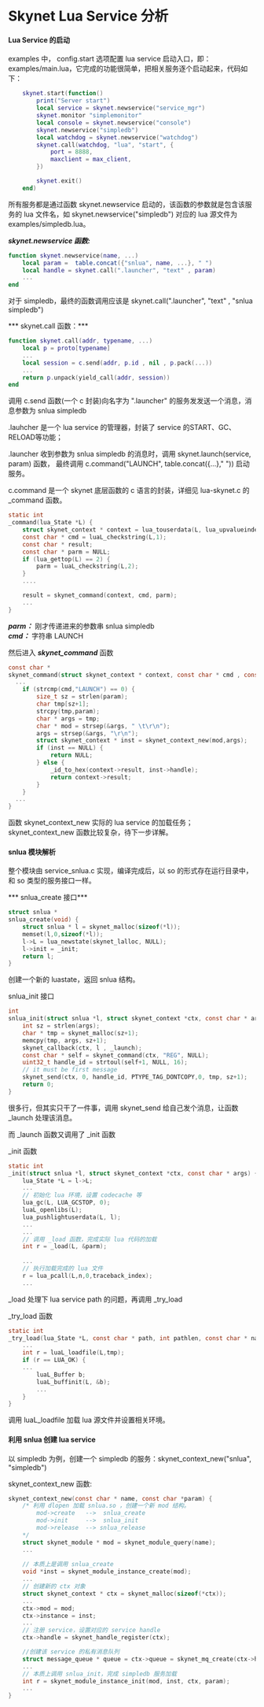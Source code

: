 # Skynet Lua Service 分析

#### Lua Service 的启动
examples 中， config.start 选项配置 lua service 启动入口，即：examples/main.lua，它完成的功能很简单，把相关服务逐个启动起来，代码如下：  

```lua 
	skynet.start(function()
		print("Server start")
		local service = skynet.newservice("service_mgr")
		skynet.monitor "simplemonitor"
		local console = skynet.newservice("console")
		skynet.newservice("simpledb")
		local watchdog = skynet.newservice("watchdog")
		skynet.call(watchdog, "lua", "start", {
			port = 8888,
			maxclient = max_client,
		})

		skynet.exit()
	end)
```

所有服务都是通过函数 skynet.newservice 启动的，该函数的参数就是包含该服务的 lua 文件名，如 skynet.newservice("simpledb") 对应的 lua 源文件为 examples/simpledb.lua。

***skynet.newservice 函数:***
```lua
function skynet.newservice(name, ...)
    local param =  table.concat({"snlua", name, ...}, " ")
    local handle = skynet.call(".launcher", "text" , param)
    ...
end
```
对于 simpledb，最终的函数调用应该是 skynet.call(".launcher", "text" , "snlua simpledb")

*** skynet.call 函数：***

```lua
function skynet.call(addr, typename, ...)
    local p = proto[typename]
    ...
    local session = c.send(addr, p.id , nil , p.pack(...))
    ...
    return p.unpack(yield_call(addr, session))
end
```
调用 c.send 函数(一个 c 封装)向名字为 ".launcher" 的服务发发送一个消息，消息参数为 snlua simpledb

.lauhcher 是一个 lua service 的管理器，封装了 service 的START、GC、RELOAD等功能；

.launcher 收到参数为 snlua simpledb 的消息时，调用 skynet.launch(service, param) 函数， 最终调用 c.command("LAUNCH", table.concat({...}," ")) 启动服务。

c.command 是一个 skynet 底层函数的 c 语言的封装，详细见 lua-skynet.c 的 _command 函数。

```c
static int
_command(lua_State *L) {
    struct skynet_context * context = lua_touserdata(L, lua_upvalueindex(1));
    const char * cmd = luaL_checkstring(L,1);
    const char * result;
    const char * parm = NULL;
    if (lua_gettop(L) == 2) {
        parm = luaL_checkstring(L,2);
    }    
    ....

    result = skynet_command(context, cmd, parm);
    ...
}
```
***parm：*** 刚才传递进来的参数串 snlua simpledb  
***cmd：*** 字符串 LAUNCH

然后进入 ***skynet_command*** 函数
```c
const char *
skynet_command(struct skynet_context * context, const char * cmd , const char * param) {
  ...
    if (strcmp(cmd,"LAUNCH") == 0) {
        size_t sz = strlen(param);
        char tmp[sz+1];
        strcpy(tmp,param);
        char * args = tmp;
        char * mod = strsep(&args, " \t\r\n");
        args = strsep(&args, "\r\n");
        struct skynet_context * inst = skynet_context_new(mod,args);
        if (inst == NULL) {
            return NULL;
        } else {
            _id_to_hex(context->result, inst->handle);
            return context->result;
        }
    }  
  ...
}

```
函数 skynet_context_new 实际的 lua service 的加载任务；skynet_context_new  函数比较复杂，待下一步详解。

#### snlua 模块解析
整个模块由 service_snlua.c 实现，编译完成后，以 so 的形式存在运行目录中，和 so 类型的服务接口一样。

*** snlua_create 接口***
```c
struct snlua *
snlua_create(void) {
    struct snlua * l = skynet_malloc(sizeof(*l));
    memset(l,0,sizeof(*l));
    l->L = lua_newstate(skynet_lalloc, NULL);
    l->init = _init;
    return l;
}

```
创建一个新的 luastate，返回 snlua 结构。

snlua_init 接口
```c
int
snlua_init(struct snlua *l, struct skynet_context *ctx, const char * args) {
    int sz = strlen(args);
    char * tmp = skynet_malloc(sz+1);
    memcpy(tmp, args, sz+1);
    skynet_callback(ctx, l , _launch);
    const char * self = skynet_command(ctx, "REG", NULL);
    uint32_t handle_id = strtoul(self+1, NULL, 16);
    // it must be first message
    skynet_send(ctx, 0, handle_id, PTYPE_TAG_DONTCOPY,0, tmp, sz+1);
    return 0;
}
```
很多行，但其实只干了一件事，调用 skynet_send 给自己发个消息，让函数 _launch 处理该消息。

而 _launch 函数又调用了 _init 函数

_init 函数 
```c
static int
_init(struct snlua *l, struct skynet_context *ctx, const char * args) {
    lua_State *L = l->L;
    ...
    // 初始化 lua 环境，设置 codecache 等
    lua_gc(L, LUA_GCSTOP, 0);
    luaL_openlibs(L);
    lua_pushlightuserdata(L, l);
    ...
    ...
    // 调用 _load 函数，完成实际 lua 代码的加载
    int r = _load(L, &parm);
    
    ...
    // 执行加载完成的 lua 文件
    r = lua_pcall(L,n,0,traceback_index);
    ...

```
_load 处理下 lua service path 的问题，再调用 _try_load 

_try_load 函数
```c
static int
_try_load(lua_State *L, const char * path, int pathlen, const char * name) {
    ...
    int r = luaL_loadfile(L,tmp);
    if (r == LUA_OK) {
	...
        luaL_Buffer b;
        luaL_buffinit(L, &b);
        ...
    }
}

```
调用 luaL_loadfile 加载 lua 源文件并设置相关环境。

#### 利用 snlua 创建 lua service
以 simpledb 为例，创建一个 simpledb 的服务：skynet_context_new("snlua", "simpledb")  

skynet_context_new 函数:
```c
skynet_context_new(const char * name, const char *param) {
    /* 利用 dlopen 加载 snlua.so ，创建一个新 mod 结构。
    	mod->create   -->  snlua_create
    	mod->init     -->  snlua_init
    	mod->release  --> snlua_release
    */
    struct skynet_module * mod = skynet_module_query(name);
    ...
    
    // 本质上是调用 snlua_create
    void *inst = skynet_module_instance_create(mod);
    ...
    // 创建新的 ctx 对象
    struct skynet_context * ctx = skynet_malloc(sizeof(*ctx));
    ...
    ctx->mod = mod;
    ctx->instance = inst;
    ...
    // 注册 service，设置对应的 service handle
    ctx->handle = skynet_handle_register(ctx);

    //创建该 service 的私有消息队列
    struct message_queue * queue = ctx->queue = skynet_mq_create(ctx->handle);
    ...
    // 本质上调用 snlua_init，完成 simpledb 服务加载
    int r = skynet_module_instance_init(mod, inst, ctx, param);
    ...   
}
```



